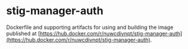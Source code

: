 # stig-manager-auth

Dockerfile and supporting artifacts for using and building the image published at [https://hub.docker.com/r/nuwcdivnpt/stig-manager-auth](https://hub.docker.com/r/nuwcdivnpt/stig-manager-auth).

